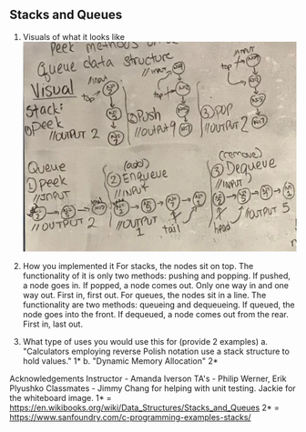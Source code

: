 ## Stacks and Queues ##

1. Visuals of what it looks like
![Image](asset/StacksAndQueuesImplementation.jpg)

2. How you implemented it 
For stacks, the nodes sit on top. The functionality of it is only two methods: pushing and popping. If pushed, a node goes in. If popped, a node comes out. Only one way in and one way out. First in, first out.
For queues, the nodes sit in a line. The functionality are two methods: queueing and dequeueing. If queued, the node goes into the front. If dequeued, a node comes out from the rear. First in, last out.

3. What type of uses you would use this for (provide 2 examples)
   a. "Calculators employing reverse Polish notation use a stack structure to hold values." 1*
   b. "Dynamic Memory Allocation" 2*

Acknowledgements
Instructor - Amanda Iverson
TA's - Philip Werner, Erik Plyushko
Classmates - Jimmy Chang for helping with unit testing. Jackie for the whiteboard image.
1* = https://en.wikibooks.org/wiki/Data_Structures/Stacks_and_Queues
2* = https://www.sanfoundry.com/c-programming-examples-stacks/